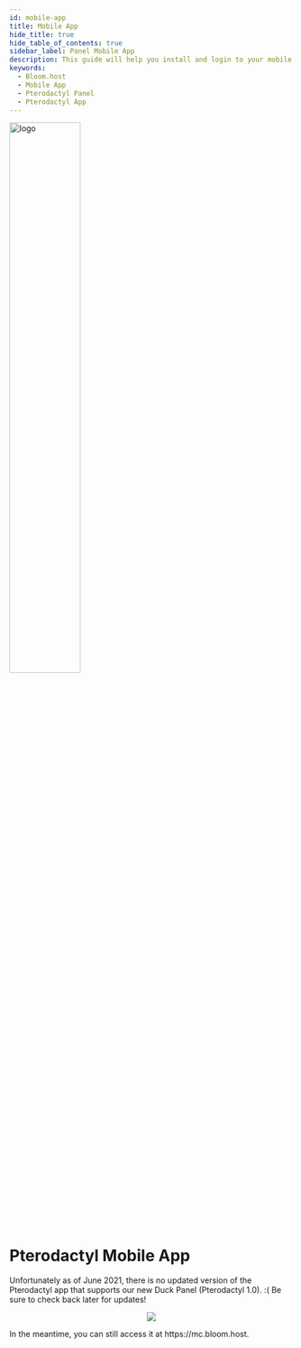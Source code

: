 ```yaml
---
id: mobile-app
title: Mobile App
hide_title: true
hide_table_of_contents: true
sidebar_label: Panel Mobile App
description: This guide will help you install and login to your mobile app, which lets you control your server on the go.
keywords:
  - Bloom.host
  - Mobile App
  - Pterodactyl Panel
  - Pterodactyl App
---
```


<div class="text--center">
<img src="https://bloom.host/assets/images/logo.png" alt="logo" height="50%" width="50%"/>
<h1>Pterodactyl Mobile App</h1>
</div>

Unfortunately as of June 2021, there is no updated version of the Pterodactyl app that supports our new Duck Panel (Pterodactyl 1.0). :( Be sure to check back later for updates!
<p align="center">
  <img src="https://i.imgur.com/Pcr4vNk.gif" />
</p>
In the meantime, you can still access it at https://mc.bloom.host.
